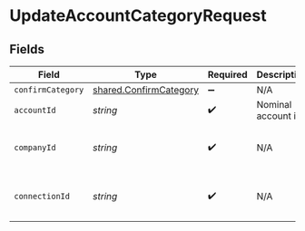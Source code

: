 # UpdateAccountCategoryRequest


## Fields

| Field                                                            | Type                                                             | Required                                                         | Description                                                      | Example                                                          |
| ---------------------------------------------------------------- | ---------------------------------------------------------------- | ---------------------------------------------------------------- | ---------------------------------------------------------------- | ---------------------------------------------------------------- |
| `confirmCategory`                                                | [shared.ConfirmCategory](../../models/shared/confirmcategory.md) | :heavy_minus_sign:                                               | N/A                                                              |                                                                  |
| `accountId`                                                      | *string*                                                         | :heavy_check_mark:                                               | Nominal account id                                               |                                                                  |
| `companyId`                                                      | *string*                                                         | :heavy_check_mark:                                               | N/A                                                              | 8a210b68-6988-11ed-a1eb-0242ac120002                             |
| `connectionId`                                                   | *string*                                                         | :heavy_check_mark:                                               | N/A                                                              | 2e9d2c44-f675-40ba-8049-353bfcb5e171                             |